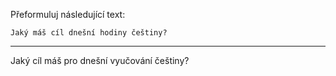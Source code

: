 Přeformuluj následující text:

```
Jaký máš cíl dnešní hodiny češtiny?
```

---

<!-- chatcmpl-749WZxspK8Clvm9ClutZ2VGYoRLHI -->

Jaký cíl máš pro dnešní vyučování češtiny?

